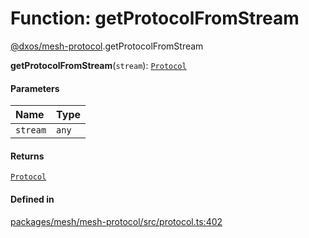 # Function: getProtocolFromStream

[@dxos/mesh-protocol](../modules/dxos_mesh_protocol.md).getProtocolFromStream

**getProtocolFromStream**(`stream`): [`Protocol`](../classes/dxos_mesh_protocol.Protocol.md)

#### Parameters

| Name | Type |
| :------ | :------ |
| `stream` | `any` |

#### Returns

[`Protocol`](../classes/dxos_mesh_protocol.Protocol.md)

#### Defined in

[packages/mesh/mesh-protocol/src/protocol.ts:402](https://github.com/dxos/dxos/blob/main/packages/mesh/mesh-protocol/src/protocol.ts#L402)
